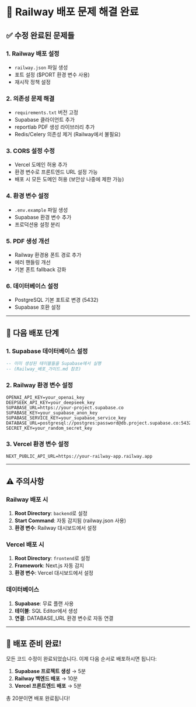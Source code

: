 # 🔧 Railway 배포 문제 해결 완료

## ✅ 수정 완료된 문제들

### 1. **Railway 배포 설정**
- `railway.json` 파일 생성
- 포트 설정 ($PORT 환경 변수 사용)
- 재시작 정책 설정

### 2. **의존성 문제 해결**
- `requirements.txt` 버전 고정
- Supabase 클라이언트 추가
- reportlab PDF 생성 라이브러리 추가
- Redis/Celery 의존성 제거 (Railway에서 불필요)

### 3. **CORS 설정 수정**
- Vercel 도메인 허용 추가
- 환경 변수로 프론트엔드 URL 설정 가능
- 배포 시 모든 도메인 허용 (보안상 나중에 제한 가능)

### 4. **환경 변수 설정**
- `.env.example` 파일 생성
- Supabase 환경 변수 추가
- 프로덕션용 설정 분리

### 5. **PDF 생성 개선**
- Railway 환경용 폰트 경로 추가
- 에러 핸들링 개선
- 기본 폰트 fallback 강화

### 6. **데이터베이스 설정**
- PostgreSQL 기본 포트로 변경 (5432)
- Supabase 호환 설정

---

## 🚀 다음 배포 단계

### 1. Supabase 데이터베이스 설정
```sql
-- 이미 생성된 테이블들을 Supabase에서 실행
-- (Railway_배포_가이드.md 참조)
```

### 2. Railway 환경 변수 설정
```env
OPENAI_API_KEY=your_openai_key
DEEPSEEK_API_KEY=your_deepseek_key
SUPABASE_URL=https://your-project.supabase.co
SUPABASE_KEY=your_supabase_anon_key
SUPABASE_SERVICE_KEY=your_supabase_service_key
DATABASE_URL=postgresql://postgres:password@db.project.supabase.co:5432/postgres
SECRET_KEY=your_random_secret_key
```

### 3. Vercel 환경 변수 설정
```env
NEXT_PUBLIC_API_URL=https://your-railway-app.railway.app
```

---

## ⚠️ 주의사항

### Railway 배포 시
1. **Root Directory**: `backend`로 설정
2. **Start Command**: 자동 감지됨 (railway.json 사용)
3. **환경 변수**: Railway 대시보드에서 설정

### Vercel 배포 시
1. **Root Directory**: `frontend`로 설정
2. **Framework**: Next.js 자동 감지
3. **환경 변수**: Vercel 대시보드에서 설정

### 데이터베이스
1. **Supabase**: 무료 플랜 사용
2. **테이블**: SQL Editor에서 생성
3. **연결**: DATABASE_URL 환경 변수로 자동 연결

---

## 🎯 배포 준비 완료!

모든 코드 수정이 완료되었습니다. 이제 다음 순서로 배포하시면 됩니다:

1. **Supabase 프로젝트 생성** → 5분
2. **Railway 백엔드 배포** → 10분
3. **Vercel 프론트엔드 배포** → 5분

총 20분이면 배포 완료됩니다!